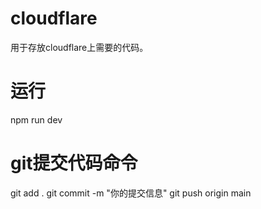 # cloudflare
用于存放cloudflare上需要的代码。

# 运行
npm run dev

# git提交代码命令
git add .
git commit -m "你的提交信息"
git push origin main
